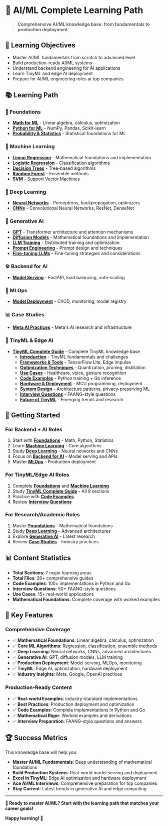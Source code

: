 # 🤖 **AI/ML Complete Learning Path**

> **Comprehensive AI/ML knowledge base: from fundamentals to production deployment**

## 🎯 **Learning Objectives**

- Master AI/ML fundamentals from scratch to advanced level
- Build production-ready AI/ML systems
- Understand backend engineering for AI applications
- Learn TinyML and edge AI deployment
- Prepare for AI/ML engineering roles at top companies

## 📚 **Learning Path**

### **🔢 Foundations**
- [**Math for ML**](./Foundations/MathForML.md) - Linear algebra, calculus, optimization
- [**Python for ML**](./Foundations/PythonForML.md) - NumPy, Pandas, Scikit-learn
- [**Probability & Statistics**](./Foundations/ProbabilityAndStats.md) - Statistical foundations for ML

### **🧠 Machine Learning**
- [**Linear Regression**](./MachineLearning/LinearRegression.md) - Mathematical foundations and implementation
- [**Logistic Regression**](./MachineLearning/LogisticRegression.md) - Classification algorithms
- [**Decision Trees**](./MachineLearning/DecisionTrees.md) - Tree-based algorithms
- [**Random Forest**](./MachineLearning/RandomForest.md) - Ensemble methods
- [**SVM**](./MachineLearning/SVM.md) - Support Vector Machines

### **🧠 Deep Learning**
- [**Neural Networks**](./DeepLearning/NeuralNetworks.md) - Perceptrons, backpropagation, optimizers
- [**CNNs**](./DeepLearning/CNNs.md) - Convolutional Neural Networks, ResNet, DenseNet

### **🎨 Generative AI**
- [**GPT**](./GenerativeAI/GPT.md) - Transformer architecture and attention mechanisms
- [**Diffusion Models**](./GenerativeAI/DiffusionModels.md) - Mathematical foundations and implementation
- [**LLM Training**](./GenerativeAI/LLMTraining.md) - Distributed training and optimization
- [**Prompt Engineering**](./GenerativeAI/PromptEngineering.md) - Prompt design and techniques
- [**Fine-tuning LLMs**](./GenerativeAI/FineTuningLLMs.md) - Fine-tuning strategies and considerations

### **⚙️ Backend for AI**
- [**Model Serving**](./BackendForAI/ModelServing.md) - FastAPI, load balancing, auto-scaling

### **🔄 MLOps**
- [**Model Deployment**](./MLOps/ModelDeployment.md) - CI/CD, monitoring, model registry

### **📊 Case Studies**
- [**Meta AI Practices**](./CaseStudies/MetaAIPractices.md) - Meta's AI research and infrastructure

### **📱 TinyML & Edge AI**
- [**TinyML Complete Guide**](./TinyML/) - Complete TinyML knowledge base
  - [**Introduction**](./TinyML/Introduction.md) - TinyML fundamentals and challenges
  - [**Frameworks & Tools**](./TinyML/FrameworksAndTools.md) - TensorFlow Lite, Edge Impulse
  - [**Optimization Techniques**](./TinyML/OptimizationTechniques.md) - Quantization, pruning, distillation
  - [**Use Cases**](./TinyML/UseCases.md) - Healthcare, voice, gesture recognition
  - [**Code Examples**](./TinyML/CodeExamples.md) - Python training + Go inference
  - [**Hardware & Deployment**](./TinyML/HardwareAndDeployment.md) - MCU programming, deployment
  - [**System Design**](./TinyML/SystemDesign.md) - Architecture patterns, privacy-preserving ML
  - [**Interview Questions**](./TinyML/InterviewQuestions.md) - FAANG-style questions
  - [**Future of TinyML**](./TinyML/FutureOfTinyML.md) - Emerging trends and research

## 🚀 **Getting Started**

### **For Backend + AI Roles**
1. Start with [**Foundations**](./Foundations/) - Math, Python, Statistics
2. Learn [**Machine Learning**](./MachineLearning/) - Core algorithms
3. Study [**Deep Learning**](./DeepLearning/) - Neural networks and CNNs
4. Focus on [**Backend for AI**](./BackendForAI/) - Model serving and APIs
5. Master [**MLOps**](./MLOps/) - Production deployment

### **For TinyML/Edge AI Roles**
1. Complete [**Foundations**](./Foundations/) and [**Machine Learning**](./MachineLearning/)
2. Study [**TinyML Complete Guide**](./TinyML/) - All 9 sections
3. Practice with [**Code Examples**](./TinyML/CodeExamples.md)
4. Review [**Interview Questions**](./TinyML/InterviewQuestions.md)

### **For Research/Academic Roles**
1. Master [**Foundations**](./Foundations/) - Mathematical foundations
2. Study [**Deep Learning**](./DeepLearning/) - Advanced architectures
3. Explore [**Generative AI**](./GenerativeAI/) - Latest research
4. Review [**Case Studies**](./CaseStudies/) - Industry practices

## 📊 **Content Statistics**

- **Total Sections**: 7 major learning areas
- **Total Files**: 20+ comprehensive guides
- **Code Examples**: 100+ implementations in Python and Go
- **Interview Questions**: 50+ FAANG-style questions
- **Use Cases**: 15+ real-world applications
- **Mathematical Foundations**: Complete coverage with worked examples

## 🎯 **Key Features**

### **Comprehensive Coverage**
- ✅ **Mathematical Foundations**: Linear algebra, calculus, optimization
- ✅ **Core ML Algorithms**: Regression, classification, ensemble methods
- ✅ **Deep Learning**: Neural networks, CNNs, advanced architectures
- ✅ **Generative AI**: GPT, diffusion models, LLM training
- ✅ **Production Deployment**: Model serving, MLOps, monitoring
- ✅ **TinyML**: Edge AI, optimization, hardware deployment
- ✅ **Industry Insights**: Meta, Google, OpenAI practices

### **Production-Ready Content**
- ✅ **Real-world Examples**: Industry-standard implementations
- ✅ **Best Practices**: Production deployment and optimization
- ✅ **Code Examples**: Complete implementations in Python and Go
- ✅ **Mathematical Rigor**: Worked examples and derivations
- ✅ **Interview Preparation**: FAANG-style questions and answers

## 🏆 **Success Metrics**

This knowledge base will help you:
- **Master AI/ML Fundamentals**: Deep understanding of mathematical foundations
- **Build Production Systems**: Real-world model serving and deployment
- **Excel in TinyML**: Edge AI optimization and hardware deployment
- **Ace AI/ML Interviews**: Comprehensive preparation for top companies
- **Stay Current**: Latest trends in generative AI and edge computing

---

**🎉 Ready to master AI/ML? Start with the learning path that matches your career goals!**

**Happy learning! 🚀**
